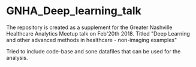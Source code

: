 # GNHA_Deep_learning_talk

The repository is created as a supplement for the Greater Nashville Healthcare Analytics Meetup talk on Feb'20th 2018.
Titled "Deep Learning and other advanced methods in healthcare - non-imaging examples"

Tried to include code-base and sone datafiles that can be used for the analysis.
